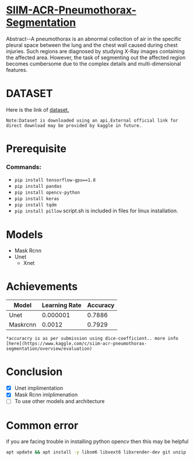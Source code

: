 # [SIIM-ACR-Pneumothorax-Segmentation](https://www.kaggle.com/c/siim-acr-pneumothorax-segmentation)
  Abstract--A pneumothorax is an abnormal
  collection of air in the specific pleural space
  between the lung and the chest wall caused
  during chest injuries. Such regions are
  diagnosed by studying X-Ray images containing
  the affected area. However, the task of
  segmenting out the affected region becomes
  cumbersome due to the complex details and
  multi-dimensional features.
# DATASET
Here is the link of [dataset.](https://www.kaggle.com/c/siim-acr-pneumothorax-segmentation/data)
```
Note:Dataset is downloaded using an api.External official link for direct download may be provided by kaggle in future. 
```
# Prerequisite
### Commands:
* ```pip install tensorflow-gpu==1.8```
* ```pip install pandas```
* ```pip install opencv-python```
* ```pip install keras```
* ```pip install tqdm```
* ```pip install pillow```
script.sh is included in files for linux installation.

# Models
* Mask Rcnn
* Unet
  * Xnet 

# Achievements
| Model | Learning Rate |Accuracy |
| ----- | -------- | ------- |
| Unet  | 0.000001 | 0.7886  |
| Maskrcnn| 0.0012 | 0.7929  |

```
*accuracry is as per submission using dice-coefficient.. more info [here](https://www.kaggle.com/c/siim-acr-pneumothorax-segmentation/overview/evaluation)
```
# Conclusion
- [x] Unet implimentation
- [x] Mask Rcnn imlplimenation
- [ ] To use other models and architecture
# Common error
if you are facing trouble in installing python opencv then this may be helpful
```bash
apt update && apt install -y libsm6 libxext6 libxrender-dev git unzip 
```
